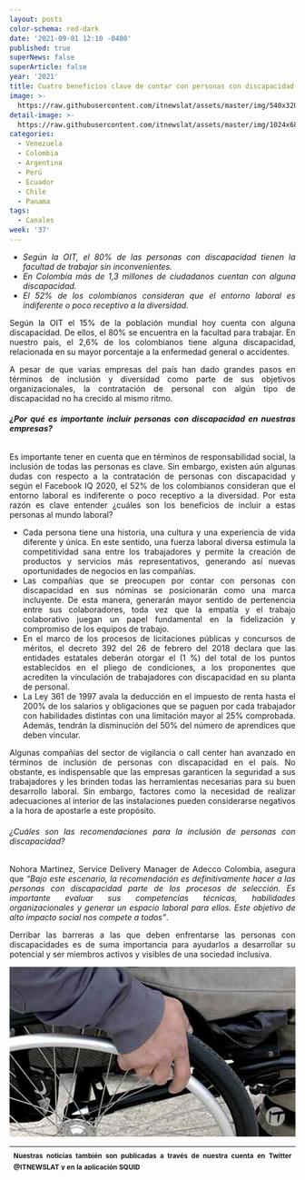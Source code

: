 ```yaml
---
layout: posts
color-schema: red-dark
date: '2021-09-01 12:10 -0400'
published: true
superNews: false
superArticle: false
year: '2021'
title: Cuatro beneficios clave de contar con personas con discapacidad en su empresa
image: >-
  https://raw.githubusercontent.com/itnewslat/assets/master/img/540x320/Discapacidad-p.jpg
detail-image: >-
  https://raw.githubusercontent.com/itnewslat/assets/master/img/1024x680/Discapacidad-g.jpg
categories:
  - Venezuela
  - Colombia
  - Argentina
  - Perú
  - Ecuador
  - Chile
  - Panama
tags:
  - Canales
week: '37'
---
```

<ul style="text-align: justify;">
	<li><em>Según la OIT, el 80% de las personas con discapacidad tienen la facultad de trabajar sin inconvenientes. </em></li>
	<li><em>En Colombia más de 1,3 millones de ciudadanos cuentan con alguna discapacidad. </em></li>
	<li><em>El 52% de los colombianos consideran que el entorno laboral es indiferente o poco receptivo a la diversidad.</em></li>
</ul>
<p style="text-align: justify;">Según la OIT el 15% de la población mundial hoy cuenta con alguna discapacidad. De ellos, el 80% se encuentra en la facultad para trabajar. En nuestro país, el 2,6% de los colombianos tiene alguna discapacidad, relacionada en su mayor porcentaje a la enfermedad general o accidentes.</p>
<p style="text-align: justify;">A pesar de que varias empresas del país han dado grandes pasos en términos de inclusión y diversidad como parte de sus objetivos organizacionales, la contratación de personal con algún tipo de discapacidad no ha crecido al mismo ritmo.</p>

<h6 style="text-align: justify;"><strong>¿Por qué es importante incluir personas con discapacidad en nuestras empresas?</strong></h6>
<p style="text-align: justify;">Es importante tener en cuenta que en términos de responsabilidad social, la inclusión de todas las personas es clave. Sin embargo, existen aún algunas dudas con respecto a la contratación de personas con discapacidad y según el Facebook IQ 2020, el 52% de los colombianos consideran que el entorno laboral es indiferente o poco receptivo a la diversidad. Por esta razón es clave entender ¿cuáles son los beneficios de incluir a estas personas al mundo laboral?</p>

<ul style="text-align: justify;">
	<li>Cada persona tiene una historia, una cultura y una experiencia de vida diferente y única. En este sentido, una fuerza laboral diversa estimula la competitividad sana entre los trabajadores y permite la creación de productos y servicios más representativos, generando así nuevas oportunidades de negocios en las compañías.</li>
	<li>Las compañías que se preocupen por contar con personas con discapacidad en sus nóminas se posicionarán como una marca incluyente. De esta manera, generarán mayor sentido de pertenencia entre sus colaboradores, toda vez que la empatía y el trabajo colaborativo juegan un papel fundamental en la fidelización y compromiso de los equipos de trabajo.</li>
	<li>En el marco de los procesos de licitaciones públicas y concursos de méritos, el decreto 392 del 26 de febrero del 2018 declara que las entidades estatales deberán otorgar el (1 %) del total de los puntos establecidos en el pliego de condiciones, a los proponentes que acrediten la vinculación de trabajadores con discapacidad en su planta de personal.</li>
	<li>La Ley 361 de 1997 avala la deducción en el impuesto de renta hasta el 200% de los salarios y obligaciones que se paguen por cada trabajador con habilidades distintas con una limitación mayor al 25% comprobada. Además, tendrán la disminución del 50% del número de aprendices que deben vincular.</li>
</ul>
<p style="text-align: justify;">Algunas compañías del sector de vigilancia o call center han avanzado en términos de inclusión de personas con discapacidad en el país. No obstante, es indispensable que las empresas garanticen la seguridad a sus trabajadores y les brinden todas las herramientas necesarias para su buen desarrollo laboral. Sin embargo, factores como la necesidad de realizar adecuaciones al interior de las instalaciones pueden considerarse negativos a la hora de apostarle a este propósito.</p>

<h6 style="text-align: justify;">¿Cuáles son las recomendaciones para la inclusión de personas con discapacidad?</h6>
<p style="text-align: justify;">Nohora Martinez, Service Delivery Manager de Adecco Colombia, asegura que <em>“Bajo este escenario, la recomendación es definitivamente hacer a las personas con discapacidad parte de los procesos de selección. Es importante evaluar sus competencias técnicas, habilidades organizacionales y generar un espacio laboral para ellos. Este objetivo de alto impacto social nos compete a todos”</em>.</p>
<p style="text-align: justify;">Derribar las barreras a las que deben enfrentarse las personas con discapacidades es de suma importancia para ayudarlos a desarrollar su potencial y ser miembros activos y visibles de una sociedad inclusiva.</p>

![](https://raw.githubusercontent.com/itnewslat/assets/master/img/540x320/Discapacidad-p.jpg)

<table style="height: 42px;" width="569">
<tbody>
<tr>
<td style="text-align: justify;"><sub><strong>Nuestras noticias también son publicadas a través de nuestra cuenta en Twitter <a href="https://twitter.com/itnewslat?lang=es">@ITNEWSLAT</a> y en la aplicación <a href="https://squidapp.co/en/">SQUID</a></strong></sub></td>
</tr>
</tbody>
</table>
